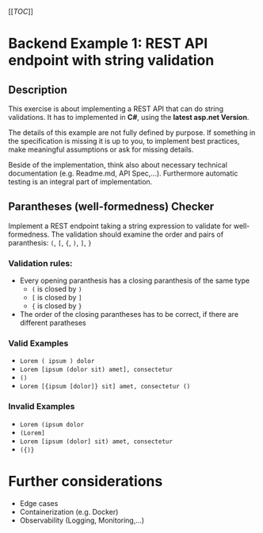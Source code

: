 [[_TOC_]]

# Backend Example 1: REST API endpoint with string validation

## Description
This exercise is about implementing a REST API that can do string validations. It has to implemented in **C#**, using the **latest asp.net Version**.

The details of this example are not fully defined by purpose. If something in the specification is missing it is up to you, to implement best practices, make meaningful assumptions or ask for missing details.

Beside of the implementation, think also about necessary technical documentation (e.g. Readme.md, API Spec,...). Furthermore automatic testing is an integral part of implementation.

## Parantheses (well-formedness) Checker
Implement a REST endpoint taking a string expression to validate for well-formedness. The validation should examine the order and pairs of paranthesis: ```(```, ```[```, ```{```, ```)```, ```]```, ```}```

### Validation rules:
- Every opening paranthesis has a closing paranthesis of the same type
   - ```(``` is closed by ```)```
   - ```[``` is closed by ```]```
   - ```{``` is closed by ```}```
- The order of the closing parantheses has to be correct, if there are different paratheses

### Valid Examples
- ```Lorem ( ipsum ) dolor```
- ```Lorem [ipsum (dolor sit) amet], consectetur```
- ```()```
- ```Lorem [{ipsum [dolor]} sit] amet, consectetur ()```

### Invalid Examples
- ```Lorem (ipsum dolor```
- ```(Lorem]```
- ```Lorem [ipsum (dolor] sit) amet, consectetur```
- ```({)}```

# Further considerations
- Edge cases
- Containerization (e.g. Docker)
- Observability (Logging, Monitoring,...)